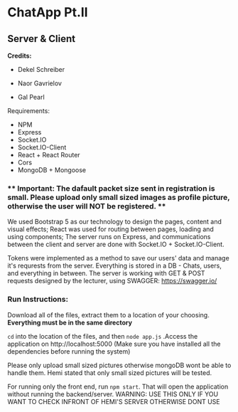 # ChatApp Pt.II
## Server & Client


**Credits:**

- Dekel Schreiber

- Naor Gavrielov

- Gal Pearl

Requirements:
- NPM
- Express
- Socket.IO
- Socket.IO-Client
- React + React Router
- Cors
- MongoDB + Mongoose

### ** Important: The dafault packet size sent in registration is small. Please upload only small sized images as profile picture, otherwise the user will NOT be registered. **

We used Bootstrap 5 as our technology to design the pages, content and visual effects;
React was used for routing between pages, loading and using components;
The server runs on Express, and communications between the client and server are done with Socket.IO + Socket.IO-Client.

Tokens were implemented as a method to save our users' data and manage it's requrests from the server.
Everything is stored in a DB - Chats, users, and everything in between.
The server is working with GET & POST requests designed by the lecturer, using SWAGGER: https://swagger.io/

### Run Instructions: ###


Download all of the files, extract them to a location of your choosing.
**Everything must be in the same directory**

``` cd ``` into the location of the files, 
and then
```node app.js```
.Access the application on http://localhost:5000
(Make sure you have installed all the dependencies before running the system)

Please only upload small sized pictures otherwise mongoDB wont be able to handle them. Hemi stated that only small sized pictures will be tested.

For running only the front end, run ```npm start```. That will open the application without running the backend/server. WARNING: USE THIS ONLY IF YOU WANT TO CHECK INFRONT OF HEMI'S SERVER OTHERWISE DONT USE
